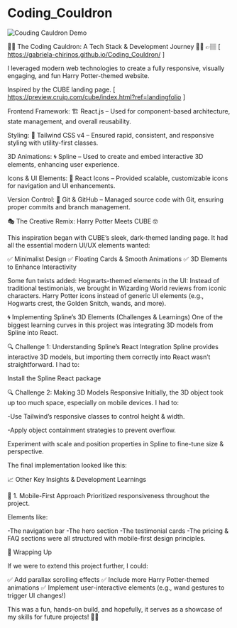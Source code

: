 # Coding_Couldron  

![Couding Cauldron Demo](/cube-mockup/public/gif.gif)

🧙‍♂️ The Coding Cauldron: A Tech Stack & Development Journey 🏰✨  👉🏽 [ https://gabriela-chirinos.github.io/Coding_Couldron/ ]

I leveraged modern web technologies to create a fully responsive, visually engaging, and fun Harry Potter-themed website.

Inspired by the CUBE landing page.  [  https://preview.cruip.com/cube/index.html?ref=landingfolio ]

Frontend Framework: 🏗️ React.js – Used for component-based architecture, state management, and overall reusability.

Styling: 🎨 Tailwind CSS v4 – Ensured rapid, consistent, and responsive styling with utility-first classes.

3D Animations: 🌀 Spline – Used to create and embed interactive 3D elements, enhancing user experience.

Icons & UI Elements: 🔗 React Icons – Provided scalable, customizable icons for navigation and UI enhancements.

Version Control: 🔄 Git & GitHub – Managed source code with Git, ensuring proper commits and branch management.

🎭 The Creative Remix: Harry Potter Meets CUBE 🤓

This inspiration began with CUBE’s sleek, dark-themed landing page. It had all the essential modern UI/UX elements wanted: 

✅ Minimalist Design
✅ Floating Cards & Smooth Animations
✅ 3D Elements to Enhance Interactivity


Some fun twists added:
Hogwarts-themed elements in the UI: Instead of traditional testimonials, we brought in Wizarding World reviews from iconic characters.
Harry Potter icons instead of generic UI elements (e.g., Hogwarts crest, the Golden Snitch, wands, and more).


🌀 Implementing Spline’s 3D Elements (Challenges & Learnings)
One of the biggest learning curves in this project was integrating 3D models from Spline into React.

🔍 Challenge 1: Understanding Spline’s React Integration
Spline provides interactive 3D models, but importing them correctly into React wasn’t straightforward. I had to:

Install the Spline React package

🔍 Challenge 2: Making 3D Models Responsive
Initially, the 3D object took up too much space, especially on mobile devices. I had to:

-Use Tailwind’s responsive classes to control height & width.

-Apply object containment strategies to prevent overflow.

Experiment with scale and position properties in Spline to fine-tune size & perspective.

The final implementation looked like this:

    
📈 Other Key Insights & Development Learnings

📌 1. Mobile-First Approach
Prioritized responsiveness throughout the project.

Elements like:

-The navigation bar
-The hero section
-The testimonial cards
-The pricing & FAQ sections were all structured with mobile-first design principles.


🚀 Wrapping Up 

If we were to extend this project further, I could:

✅ Add parallax scrolling effects
✅ Include more Harry Potter-themed animations
✅ Implement user-interactive elements (e.g., wand gestures to trigger UI changes!)

This was a fun, hands-on build, and hopefully, it serves as a showcase of my skills for future projects! 🚀✨
